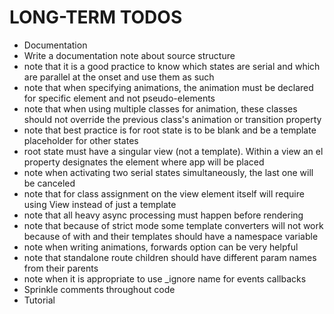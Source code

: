 # LONG-TERM TODOS

* Documentation
* Write a documentation note about source structure
* note that it is a good practice to know which states are serial and which are parallel at the onset and use them as such
* note that when specifying animations, the animation must be declared for specific element and not pseudo-elements
* note that when using multiple classes for animation, these classes should not override the previous class's animation or transition property
* note that best practice is for root state is to be blank and be a template placeholder for other states
* root state must have a singular view (not a template).  Within a view an el property designates the element where app will be placed
* note when activating two serial states simultaneously, the last one will be canceled
* note that for class assignment on the view element itself will require using View instead of just a template
* note that all heavy async processing must happen before rendering
* note that because of strict mode some template converters will not work because of with and their templates should have a namespace variable
* note when writing animations, forwards option can be very helpful
* note that standalone route children should have different param names from their parents
* note when it is appropriate to use _ignore name for events callbacks
* Sprinkle comments throughout code
* Tutorial

